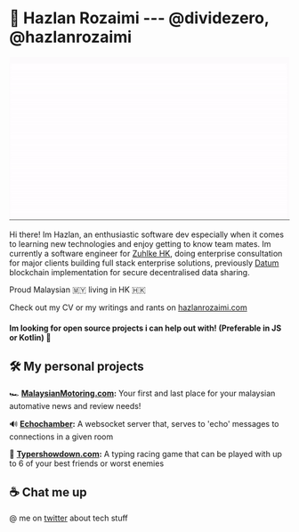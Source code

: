 # 🦊 Hazlan Rozaimi --- @dividezero, @hazlanrozaimi

![](https://raw.githubusercontent.com/dividezero/dividezero/master/intro.gif)

Hi there! Im Hazlan, an enthusiastic software dev especially when it comes to learning new technologies and enjoy getting to know team mates. Im currently a software engineer for [Zuhlke HK](https://www.zuhlke.asia/), doing enterprise consultation for major clients building full stack enterprise solutions, previously [Datum](https://datum.org/) blockchain implementation for secure decentralised data sharing.

Proud Malaysian 🇲🇾 living in HK 🇭🇰

Check out my CV or my writings and rants on [hazlanrozaimi.com](https://hazlanrozaimi.com)

#### Im looking for open source projects i can help out with! (Preferable in JS or Kotlin) 🎉

## 🛠 My personal projects
 🏎 **[MalaysianMotoring.com](https://malaysianmotoring.com):** Your first and last place for your malaysian automative news and review needs!
 
 🔊 **[Echochamber](https://github.com/dividezero/echochamber):** A websocket server that, serves to 'echo' messages to connections in a given room
 
 🏁 **[Typershowdown.com](https://typershowdown.com):** A typing racing game that can be played with up to 6 of your best friends or worst enemies

## ☕️ Chat me up
@ me on [twitter](https://twitter.com/HazlanRozaimi) about tech stuff


<!--
**dividezero/dividezero** is a ✨ _special_ ✨ repository because its `README.md` (this file) appears on your GitHub profile.

Here are some ideas to get you started:

- 🔭 I’m currently working on ...
- 🌱 I’m currently learning ...
- 👯 I’m looking to collaborate on ...
- 🤔 I’m looking for help with ...
- 💬 Ask me about ...
- 📫 How to reach me: ...
- 😄 Pronouns: ...
- ⚡ Fun fact: ...
-->

